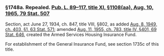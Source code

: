 ### §1748a. Repealed. [Pub. L. 89–117, title XI, §1108(aa), Aug. 10, 1965, 79 Stat. 507](/statviewer.htm?volume=79&page=507) ###

Section, act June 27, 1934, ch. 847, title VIII, §802, as added [Aug. 8, 1949, ch. 403, §1, 63 Stat. 571](/statviewer.htm?volume=63&page=571); amended [Aug. 11, 1955, ch. 783, title IV, §401, 69 Stat. 646](/statviewer.htm?volume=69&page=646), created the Armed Services Housing Insurance Fund.

For establishment of the General Insurance Fund, see section 1735c of this title.